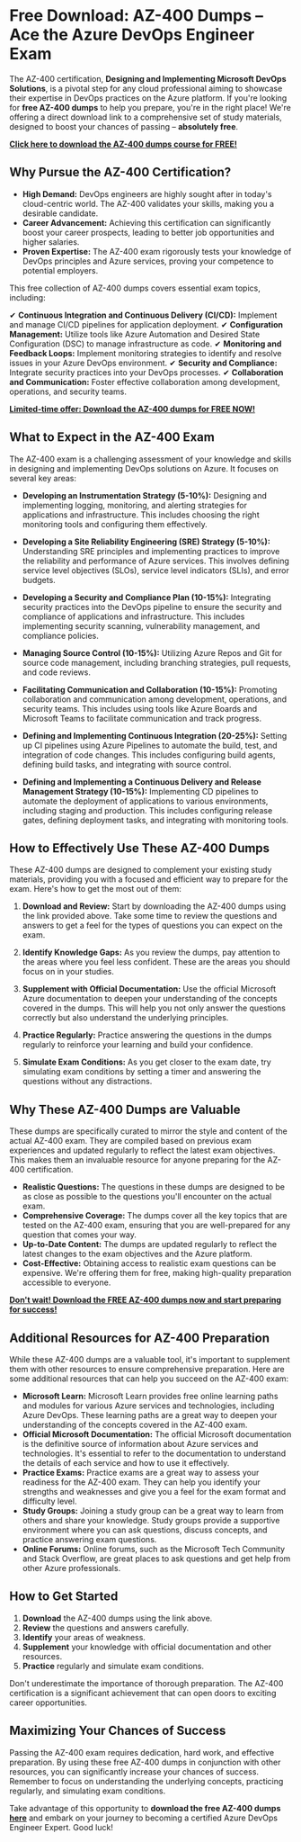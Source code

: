 # Free Download: AZ-400 Dumps – Ace the Azure DevOps Engineer Exam

The AZ-400 certification, **Designing and Implementing Microsoft DevOps Solutions**, is a pivotal step for any cloud professional aiming to showcase their expertise in DevOps practices on the Azure platform. If you're looking for **free AZ-400 dumps** to help you prepare, you're in the right place! We're offering a direct download link to a comprehensive set of study materials, designed to boost your chances of passing – **absolutely free**.

[**Click here to download the AZ-400 dumps course for FREE!**](https://udemywork.com/az-400-dumps)

## Why Pursue the AZ-400 Certification?

*   **High Demand:** DevOps engineers are highly sought after in today's cloud-centric world. The AZ-400 validates your skills, making you a desirable candidate.
*   **Career Advancement:** Achieving this certification can significantly boost your career prospects, leading to better job opportunities and higher salaries.
*   **Proven Expertise:** The AZ-400 exam rigorously tests your knowledge of DevOps principles and Azure services, proving your competence to potential employers.

This free collection of AZ-400 dumps covers essential exam topics, including:

✔ **Continuous Integration and Continuous Delivery (CI/CD):** Implement and manage CI/CD pipelines for application deployment.
✔ **Configuration Management:** Utilize tools like Azure Automation and Desired State Configuration (DSC) to manage infrastructure as code.
✔ **Monitoring and Feedback Loops:** Implement monitoring strategies to identify and resolve issues in your Azure DevOps environment.
✔ **Security and Compliance:** Integrate security practices into your DevOps processes.
✔ **Collaboration and Communication:** Foster effective collaboration among development, operations, and security teams.

[**Limited-time offer: Download the AZ-400 dumps for FREE NOW!**](https://udemywork.com/az-400-dumps)

## What to Expect in the AZ-400 Exam

The AZ-400 exam is a challenging assessment of your knowledge and skills in designing and implementing DevOps solutions on Azure. It focuses on several key areas:

*   **Developing an Instrumentation Strategy (5-10%):** Designing and implementing logging, monitoring, and alerting strategies for applications and infrastructure. This includes choosing the right monitoring tools and configuring them effectively.

*   **Developing a Site Reliability Engineering (SRE) Strategy (5-10%):** Understanding SRE principles and implementing practices to improve the reliability and performance of Azure services. This involves defining service level objectives (SLOs), service level indicators (SLIs), and error budgets.

*   **Developing a Security and Compliance Plan (10-15%):** Integrating security practices into the DevOps pipeline to ensure the security and compliance of applications and infrastructure. This includes implementing security scanning, vulnerability management, and compliance policies.

*   **Managing Source Control (10-15%):** Utilizing Azure Repos and Git for source code management, including branching strategies, pull requests, and code reviews.

*   **Facilitating Communication and Collaboration (10-15%):** Promoting collaboration and communication among development, operations, and security teams. This includes using tools like Azure Boards and Microsoft Teams to facilitate communication and track progress.

*   **Defining and Implementing Continuous Integration (20-25%):** Setting up CI pipelines using Azure Pipelines to automate the build, test, and integration of code changes. This includes configuring build agents, defining build tasks, and integrating with source control.

*   **Defining and Implementing a Continuous Delivery and Release Management Strategy (10-15%):** Implementing CD pipelines to automate the deployment of applications to various environments, including staging and production. This includes configuring release gates, defining deployment tasks, and integrating with monitoring tools.

## How to Effectively Use These AZ-400 Dumps

These AZ-400 dumps are designed to complement your existing study materials, providing you with a focused and efficient way to prepare for the exam. Here's how to get the most out of them:

1.  **Download and Review:** Start by downloading the AZ-400 dumps using the link provided above. Take some time to review the questions and answers to get a feel for the types of questions you can expect on the exam.

2.  **Identify Knowledge Gaps:** As you review the dumps, pay attention to the areas where you feel less confident. These are the areas you should focus on in your studies.

3.  **Supplement with Official Documentation:** Use the official Microsoft Azure documentation to deepen your understanding of the concepts covered in the dumps. This will help you not only answer the questions correctly but also understand the underlying principles.

4.  **Practice Regularly:** Practice answering the questions in the dumps regularly to reinforce your learning and build your confidence.

5.  **Simulate Exam Conditions:** As you get closer to the exam date, try simulating exam conditions by setting a timer and answering the questions without any distractions.

## Why These AZ-400 Dumps are Valuable

These dumps are specifically curated to mirror the style and content of the actual AZ-400 exam. They are compiled based on previous exam experiences and updated regularly to reflect the latest exam objectives. This makes them an invaluable resource for anyone preparing for the AZ-400 certification.

*   **Realistic Questions:** The questions in these dumps are designed to be as close as possible to the questions you'll encounter on the actual exam.
*   **Comprehensive Coverage:** The dumps cover all the key topics that are tested on the AZ-400 exam, ensuring that you are well-prepared for any question that comes your way.
*   **Up-to-Date Content:** The dumps are updated regularly to reflect the latest changes to the exam objectives and the Azure platform.
*   **Cost-Effective:** Obtaining access to realistic exam questions can be expensive. We're offering them for free, making high-quality preparation accessible to everyone.

[**Don't wait! Download the FREE AZ-400 dumps now and start preparing for success!**](https://udemywork.com/az-400-dumps)

## Additional Resources for AZ-400 Preparation

While these AZ-400 dumps are a valuable tool, it's important to supplement them with other resources to ensure comprehensive preparation. Here are some additional resources that can help you succeed on the AZ-400 exam:

*   **Microsoft Learn:** Microsoft Learn provides free online learning paths and modules for various Azure services and technologies, including Azure DevOps. These learning paths are a great way to deepen your understanding of the concepts covered in the AZ-400 exam.
*   **Official Microsoft Documentation:** The official Microsoft documentation is the definitive source of information about Azure services and technologies. It's essential to refer to the documentation to understand the details of each service and how to use it effectively.
*   **Practice Exams:** Practice exams are a great way to assess your readiness for the AZ-400 exam. They can help you identify your strengths and weaknesses and give you a feel for the exam format and difficulty level.
*   **Study Groups:** Joining a study group can be a great way to learn from others and share your knowledge. Study groups provide a supportive environment where you can ask questions, discuss concepts, and practice answering exam questions.
*   **Online Forums:** Online forums, such as the Microsoft Tech Community and Stack Overflow, are great places to ask questions and get help from other Azure professionals.

## How to Get Started

1.  **Download** the AZ-400 dumps using the link above.
2.  **Review** the questions and answers carefully.
3.  **Identify** your areas of weakness.
4.  **Supplement** your knowledge with official documentation and other resources.
5.  **Practice** regularly and simulate exam conditions.

Don't underestimate the importance of thorough preparation. The AZ-400 certification is a significant achievement that can open doors to exciting career opportunities.

## Maximizing Your Chances of Success

Passing the AZ-400 exam requires dedication, hard work, and effective preparation. By using these free AZ-400 dumps in conjunction with other resources, you can significantly increase your chances of success. Remember to focus on understanding the underlying concepts, practicing regularly, and simulating exam conditions.

Take advantage of this opportunity to **download the free AZ-400 dumps [here](https://udemywork.com/az-400-dumps)** and embark on your journey to becoming a certified Azure DevOps Engineer Expert. Good luck!

